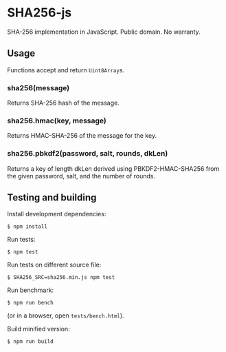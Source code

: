 SHA256-js
=========

SHA-256 implementation in JavaScript.
Public domain. No warranty.

Usage
-----

Functions accept and return `Uint8Array`s.

### sha256(message)

Returns SHA-256 hash of the message.


### sha256.hmac(key, message)

Returns HMAC-SHA-256 of the message for the key.


### sha256.pbkdf2(password, salt, rounds, dkLen)

Returns a key of length dkLen derived using PBKDF2-HMAC-SHA256
from the given password, salt, and the number of rounds.


Testing and building
--------------------

Install development dependencies:

    $ npm install

Run tests:

    $ npm test

Run tests on different source file:

    $ SHA256_SRC=sha256.min.js npm test

Run benchmark:

    $ npm run bench

(or in a browser, open `tests/bench.html`).

Build minified version:

    $ npm run build
